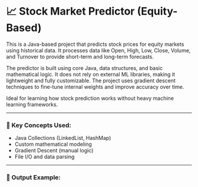 # 📈 Stock Market Predictor (Equity-Based)

This is a Java-based project that predicts stock prices for equity markets using historical data. It processes data like Open, High, Low, Close, Volume, and Turnover to provide short-term and long-term forecasts.

The predictor is built using core Java, data structures, and basic mathematical logic. It does not rely on external ML libraries, making it lightweight and fully customizable. The project uses gradient descent techniques to fine-tune internal weights and improve accuracy over time.

Ideal for learning how stock prediction works without heavy machine learning frameworks.

---

### 📌 Key Concepts Used:
- Java Collections (LinkedList, HashMap)
- Custom mathematical modeling
- Gradient Descent (manual logic)
- File I/O and data parsing

---

### 🧠 Output Example:

